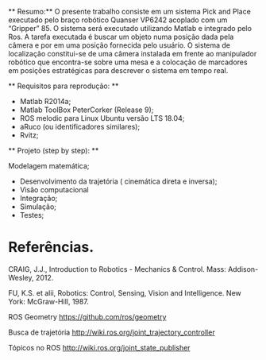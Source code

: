 ** Resumo:**
O presente trabalho consiste em um sistema Pick and Place executado pelo braço robótico Quanser VP6242 acoplado com um “Gripper” 85. O sistema será executado utilizando Matlab e integrado pelo Ros.  A tarefa executada é buscar um objeto numa posição dada pela câmera e por em uma posição fornecida pelo usuário. 
O sistema de localização constitui-se de uma câmera instalada em frente ao manipulador robótico que encontra-se sobre uma mesa e a colocação de marcadores em posições estratégicas para descrever o sistema em tempo real.

** Requisitos para reprodução: **

* Matlab R2014a;
* Matlab ToolBox PeterCorker (Release 9); 
* ROS melodic para Linux Ubuntu versão LTS 18.04;  
* aRuco (ou identificadores similares); 
* Rvitz;
		
** Projeto (step by step): **

Modelagem matemática;
* Desenvolvimento da trajetória ( cinemática direta e inversa);
* Visão computacional
* Integração;
* Simulação;
* Testes;



# Referências.

CRAIG, J.J., Introduction to Robotics - Mechanics & Control. Mass: Addison-Wesley, 2012.

FU, K.S. et alii, Robotics: Control, Sensing, Vision and Intelligence. New York: McGraw-Hill, 1987.

ROS Geometry 
https://github.com/ros/geometry

Busca de trajetória 
http://wiki.ros.org/joint_trajectory_controller

Tópicos no ROS
http://wiki.ros.org/joint_state_publisher
